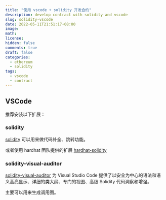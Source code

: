 ```yaml
---
title: "使用 vscode + solidity 开发合约"
description: develop contract with solidity and vscode
slug: solidity-vscode
date: 2022-05-11T21:51:17+08:00
image:
math:
license:
hidden: false
comments: true
draft: false
categories:
  - ethereum
  - solidity
tags:
  - vscode
  - contract
---
```


## VSCode

推荐安装以下扩展：

### solidity

[solidity](https://marketplace.visualstudio.com/items?itemName=JuanBlanco.solidity) 可以用来做代码补全、跳转功能。

或者使用 hardhat 团队提供的扩展 [hardhat-solidity](https://marketplace.visualstudio.com/items?itemName=NomicFoundation.hardhat-solidity)

### solidity-visual-auditor

[solidity-visual-auditor](https://marketplace.visualstudio.com/items?itemName=tintinweb.solidity-visual-auditor) 为 Visual Studio Code 提供了以安全为中心的语法和语义高亮显示、详细的类大纲、专门的视图、高级 Solidity 代码洞察和增强。

主要可以用来生成调用图。
